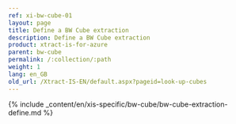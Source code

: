 ```yaml
---
ref: xi-bw-cube-01
layout: page
title: Define a BW Cube extraction
description: Define a BW Cube extraction
product: xtract-is-for-azure
parent: bw-cube
permalink: /:collection/:path
weight: 1
lang: en_GB
old_url: /Xtract-IS-EN/default.aspx?pageid=look-up-cubes
---
```

{% include _content/en/xis-specific/bw-cube/bw-cube-extraction-define.md %}

